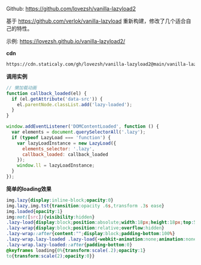 
Github: https://github.com/lovezsh/vanilla-lazyload2

基于 https://github.com/verlok/vanilla-lazyload 重新构建，修改了几个适合自己的特性。

示例: https://lovezsh.github.io/vanilla-lazyload2/

**cdn**
```html
https://cdn.staticaly.com/gh/lovezsh/vanilla-lazyload2@main/vanilla-lazyload.js
```

**调用实例**
```js
// 懒加载动画
function callback_loaded(el) {
  if (el.getAttribute('data-src')) {
    el.parentNode.classList.add('lazy-loaded');
  }
}

window.addEventListener('DOMContentLoaded', function () {
  var elements = document.querySelectorAll('.lazy');
  if (typeof LazyLoad === 'function') {
    var lazyLoadInstance = new LazyLoad({
      elements_selector: '.lazy',
      callback_loaded: callback_loaded
    });
    window.ll = lazyLoadInstance;
  }
});
```

**简单的loading效果**
```css
img.lazy{display:inline-block;opacity:0}
img.lazy,img.tst{transition:opacity .6s,transform .3s ease}
img.loaded{opacity:1}
img:not([src]){visibility:hidden}
.lazy-load{display:block;position:absolute;width:18px;height:18px;top:50%;left:50%;margin-top:-9px;margin-left:-9px;background-color:#ccc;animation:loading 1s linear infinite;border-radius:100%}
.lazy-wrap{display:block;position:relative;overflow:hidden}
.lazy-wrap::after{content:"";display:block;padding-bottom:100%}
.lazy-wrap.lazy-loaded .lazy-load{-webkit-animation:none;animation:none;display:none}
.lazy-wrap.lazy-loaded::after{padding-bottom:0}
@keyframes loading{0%{transform:scale(.2);opacity:1}
to{transform:scale(2);opacity:0}}
```